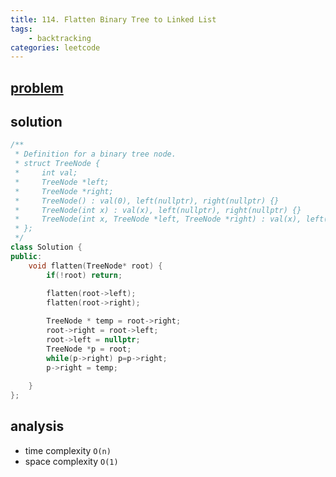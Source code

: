 ```yaml
---
title: 114. Flatten Binary Tree to Linked List
tags:  
    - backtracking
categories: leetcode
---
```




## [problem](https://leetcode.com/problems/flatten-binary-tree-to-linked-list/)

## solution
```c++
/**
 * Definition for a binary tree node.
 * struct TreeNode {
 *     int val;
 *     TreeNode *left;
 *     TreeNode *right;
 *     TreeNode() : val(0), left(nullptr), right(nullptr) {}
 *     TreeNode(int x) : val(x), left(nullptr), right(nullptr) {}
 *     TreeNode(int x, TreeNode *left, TreeNode *right) : val(x), left(left), right(right) {}
 * };
 */
class Solution {
public:
    void flatten(TreeNode* root) {
        if(!root) return;
    
        flatten(root->left);
        flatten(root->right);

        TreeNode * temp = root->right;
        root->right = root->left;
        root->left = nullptr;
        TreeNode *p = root;
        while(p->right) p=p->right;
        p->right = temp;
    
    }
};

```
## analysis
- time complexity `O(n)`
- space complexity `O(1)`